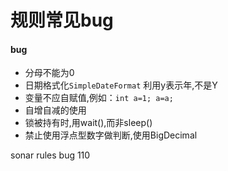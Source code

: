 # 规则常见bug

#### bug 

- 分母不能为0
- 日期格式化`SimpleDateFormat` 利用y表示年,不是Y
- 变量不应自赋值,例如：`int a=1; a=a;`
- 自增自减的使用
- 锁被持有时,用wait(),而非sleep()
- 禁止使用浮点型数字做判断,使用BigDecimal

sonar rules bug 110
